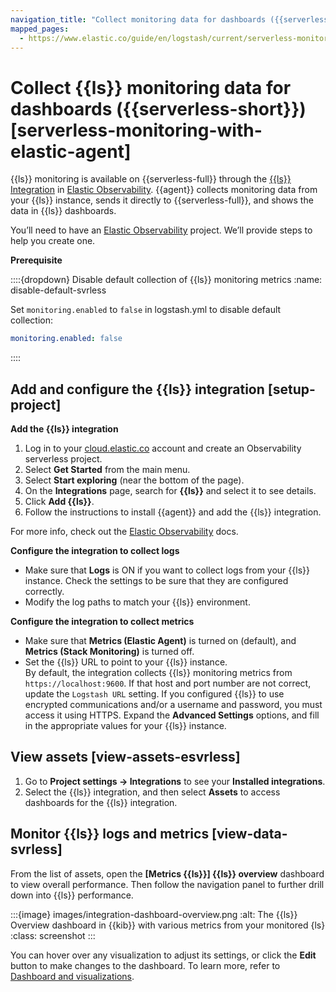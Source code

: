 ```yaml
---
navigation_title: "Collect monitoring data for dashboards ({{serverless-short}} )"
mapped_pages:
  - https://www.elastic.co/guide/en/logstash/current/serverless-monitoring-with-elastic-agent.html
---
```


# Collect {{ls}} monitoring data for dashboards ({{serverless-short}}) [serverless-monitoring-with-elastic-agent]


{{ls}} monitoring is available on {{serverless-full}} through the [{{ls}} Integration](https://github.com/elastic/integrations/blob/main/packages/logstash/_dev/build/docs/README.md) in [Elastic Observability](docs-content://solutions/observability.md). {{agent}} collects monitoring data from your {{ls}} instance, sends it directly to {{serverless-full}}, and shows the data in {{ls}} dashboards.

You’ll need to have an [Elastic Observability](docs-content://solutions/observability.md) project. We’ll provide steps to help you create one.

**Prerequisite**

::::{dropdown} Disable default collection of {{ls}} monitoring metrics
:name: disable-default-svrless

Set `monitoring.enabled` to `false` in logstash.yml to disable default collection:

```yaml
monitoring.enabled: false
```

::::



## Add and configure the {{ls}} integration [setup-project]

**Add the {{ls}} integration**

1. Log in to your [cloud.elastic.co](https://cloud.elastic.co/) account and create an Observability serverless project.
2. Select **Get Started** from the main menu.
3. Select **Start exploring** (near the bottom of the page).
4. On the **Integrations** page, search for **{{ls}}** and select it to see details.
5. Click **Add {{ls}}**.
6. Follow the instructions to install {{agent}} and add the {{ls}} integration.

For more info, check out the [Elastic Observability](docs-content://solutions/observability.md) docs.

**Configure the integration to collect logs**

* Make sure that **Logs** is ON if you want to collect logs from your {{ls}} instance. Check the settings to be sure that they are configured correctly.
* Modify the log paths to match your {{ls}} environment.

**Configure the integration to collect metrics**

* Make sure that **Metrics (Elastic Agent)** is turned on (default), and **Metrics (Stack Monitoring)** is turned off.
* Set the {{ls}} URL to point to your {{ls}} instance.<br> By default, the integration collects {{ls}} monitoring metrics from `https://localhost:9600`. If that host and port number are not correct, update the `Logstash URL` setting. If you configured {{ls}} to use encrypted communications and/or a username and password, you must access it using HTTPS. Expand the **Advanced Settings** options, and fill in the appropriate values for your {{ls}} instance.


## View assets [view-assets-esvrless]

1. Go to **Project settings → Integrations** to see your **Installed integrations**.
2. Select the {{ls}} integration, and then select **Assets** to access dashboards for the {{ls}} integration.


## Monitor {{ls}} logs and metrics [view-data-svrless]

From the list of assets, open the **[Metrics {{ls}}] {{ls}} overview** dashboard to view overall performance. Then follow the navigation panel to further drill down into {{ls}} performance.

:::{image} images/integration-dashboard-overview.png
:alt: The {{ls}} Overview dashboard in {{kib}} with various metrics from your monitored {ls}
:class: screenshot
:::

You can hover over any visualization to adjust its settings, or click the **Edit** button to make changes to the dashboard. To learn more, refer to [Dashboard and visualizations](docs-content://explore-analyze/dashboards.md).
